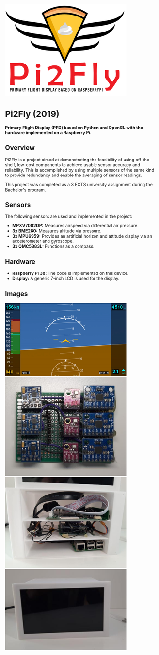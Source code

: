 <img src="./documentation/logo.png" alt="Pi2Fly Logo" width="400">

# Pi2Fly (2019)

**Primary Flight Display (PFD) based on Python and OpenGL with the hardware implemented on a Raspberry Pi.**

## Overview
Pi2Fly is a project aimed at demonstrating the feasibility of using off-the-shelf, low-cost components to achieve usable sensor accuracy and reliability. This is accomplished by using multiple sensors of the same kind to provide redundancy and enable the averaging of sensor readings.

This project was completed as a 3 ECTS university assignment during the Bachelor's program.

## Sensors
The following sensors are used and implemented in the project:

- **MPXV7002DP:** Measures airspeed via differential air pressure.
- **3x BME280:** Measures altitude via pressure.
- **3x MPU6959:** Provides an artificial horizon and attitude display via an accelerometer and gyroscope.
- **3x QMC5883L:** Functions as a compass.

## Hardware
- **Raspberry Pi 3b:** The code is implemented on this device.
- **Display:** A generic 7-inch LCD is used for the display.


## Images
<img src="./documentation/gui.gif" alt="GUI Animation" width="400">
<img src="./documentation/sensor_board.png" alt="Sensor Board" width="400">
<img src="./documentation/integrated_hardware.png" alt="Hardware Enclosure" width="400">
<img src="./documentation/closed_hardware.png" alt="Integrated Hardware" width="400">
